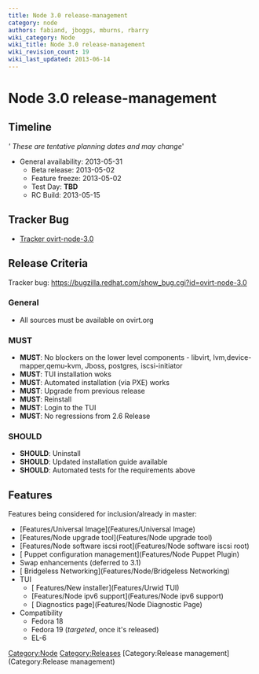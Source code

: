 ```yaml
---
title: Node 3.0 release-management
category: node
authors: fabiand, jboggs, mburns, rbarry
wiki_category: Node
wiki_title: Node 3.0 release-management
wiki_revision_count: 19
wiki_last_updated: 2013-06-14
---
```


# Node 3.0 release-management

## Timeline

*' These are tentative planning dates and may change*'

*   General availability: 2013-05-31
    -   Beta release: 2013-05-02
    -   Feature freeze: 2013-05-02
    -   Test Day: **TBD**
    -   RC Build: 2013-05-15

## Tracker Bug

*   [Tracker ovirt-node-3.0](https://bugzilla.redhat.com/show_bug.cgi?id=ovirt-node-3.0)

## Release Criteria

Tracker bug: <https://bugzilla.redhat.com/show_bug.cgi?id=ovirt-node-3.0>

### General

*   All sources must be available on ovirt.org

### MUST

*   **MUST**: No blockers on the lower level components - libvirt, lvm,device-mapper,qemu-kvm, Jboss, postgres, iscsi-initiator
*   **MUST**: TUI installation woks
*   **MUST**: Automated installation (via PXE) works
*   **MUST**: Upgrade from previous release
*   **MUST**: Reinstall
*   **MUST**: Login to the TUI
*   **MUST**: No regressions from 2.6 Release

### SHOULD

*   **SHOULD**: Uninstall
*   **SHOULD**: Updated installation guide available
*   **SHOULD**: Automated tests for the requirements above

## Features

Features being considered for inclusion/already in master:

*   [Features/Universal Image](Features/Universal Image)
*   [Features/Node upgrade tool](Features/Node upgrade tool)
*   [Features/Node software iscsi root](Features/Node software iscsi root)
*   [ Puppet configuration management](Features/Node Puppet Plugin)
*   Swap enhancements (deferred to 3.1)
*   [ Bridgeless Networking](Features/Node/Bridgeless Networking)
*   TUI
    -   [ Features/New installer](Features/Urwid TUI)
    -   [Features/Node ipv6 support](Features/Node ipv6 support)
    -   [ Diagnostics page](Features/Node Diagnostic Page)
*   Compatibility
    -   Fedora 18
    -   Fedora 19 (*targeted*, once it's released)
    -   EL-6

<Category:Node> <Category:Releases> [Category:Release management](Category:Release management)
